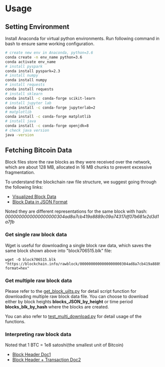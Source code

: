 
# Usage

## Setting Environment

Install Anaconda for virtual python environments. 
Run following command in bash to ensure same working configuration.
```bash
# create new env in Anaconda, python=3.6
conda create -n env_name python=3.6
conda activate env_name
# install pyspark
conda install pyspark=2.3
# install numpy
conda install numpy
# install requests
conda install requests
# install sklearn
conda install -c conda-forge scikit-learn
# install jupyter lab
conda install -c conda-forge jupyterlab=2
# matplotlib
conda install -c conda-forge matplotlib
# install java
conda install -c conda-forge openjdk=8
# check java version
java -version
```

## Fetching Bitcoin Data

Block files store the raw blocks as they were received over the network, which 
are about 128 MB, allocated in 16 MB chunks to prevent excessive fragmentation.

To understand the blockchain raw file structure, we suggest going through the following links:

* [Visualized Block Data](https://www.blockchain.com/btc/block/0000000000000000000304ad8a7cb419a8889c09a74317df07b681e2d3d1a7fb)
* [Block Data in JSON Format](https://blockchain.info/rawblock/0000000000000000000304ad8a7cb419a8889c09a74317df07b681e2d3d1a7fb)

Noted they are different representations for the same block with hash: <em>0000000000000000000304ad8a7cb419a8889c09a74317df07b681e2d3d1a7fb</em>

### Get single raw block data


Wget is useful for downloading a single block raw data, which saves the same block shown 
above into "block706515.blk" file:

```
wget -O block706515.blk "https://blockchain.info/rawblock/0000000000000000000304ad8a7cb419a8889c09a74317df07b681e2d3d1a7fb?format=hex"
```

### Get multiple raw block data

Please refer to the [get_block_uilts.py](https://git.uwaterloo.ca/c367yang/cs651_final/-/blob/master/src/get_block_uilts.py) for 
detail script function for downloading multiple raw block data file. You can choose to download
either by block heights **blocks_JSON_by_height** or time period **blocks_blk_by_hash** where the blocks are created.

You can also refer to [test_multi_download.py](https://git.uwaterloo.ca/c367yang/cs651_final/-/blob/master/src/test/test_multi_download.py) for 
detail usage of the functions.

### Interpreting raw block data

Noted that 1 BTC = 1e8 satoshi(the smallest unit of Bitcoin)

* [Block Header Doc1](https://developer.bitcoin.org/reference/block_chain.html)
* [Block Header + Transaction Doc2](https://en.bitcoin.it/wiki/Protocol_documentation#tx)



